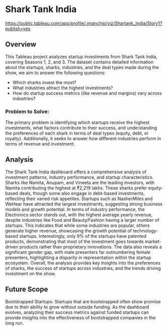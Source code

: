 # Shark Tank India
https://public.tableau.com/app/profile/.imanchip/viz/Shartank_India/Story1?publish=yes

## Overview
This Tableau project analyzes startup investments from Shark Tank India, covering Seasons 1, 2, and 3. The dataset contains detailed information about the startups, sharks, industries, and the deal types made during the show, we aim to answer the following questions:
- Which sharks invest the most?
- What industries attract the highest investments?
- How do startup success metrics (like revenue and margins) vary across industries?

### Problem to Solve:
The primary problem is identifying which startups receive the highest investments, what factors contribute to their success, and understanding the preferences of each shark in terms of deal types (equity, debt, or royalty). Additionally, it seeks to answer how different industries perform in terms of revenue and investment.

## Analysis
The Shark Tank India dashboard offers a comprehensive analysis of investment patterns, industry performance, and startup characteristics. Sharks like Namita, Anupam, and Vineeta are the leading investors, with Namita contributing the highest at ₹2,219 lakhs. These sharks prefer equity-based deals, though some also engage in debt-based investments, reflecting their varied risk appetites. Startups such as NasherMiles and WeHear have attracted the largest investments, suggesting strong business models and growth potential. In terms of industry performance, the Electronics sector stands out, with the highest average yearly revenue, despite industries like Food and Beauty/Fashion having a larger number of startups. This indicates that while some industries are popular, others generate higher revenue, showcasing the growth potential of technology-based startups. Interestingly, only 9% of the startups have patented products, demonstrating that most of the investment goes towards market-driven products rather than proprietary innovations. The data also reveals a significant gender gap, with male presenters far outnumbering female presenters, highlighting a disparity in representation within the startup ecosystem. Overall, the analysis provides key insights into the preferences of sharks, the success of startups across industries, and the trends driving investment on the show.

## Future Scope
Bootstrapped Startups: Startups that are bootstrapped often show promise due to their ability to grow without outside funding. As the dashboard evolves, analyzing their success metrics against funded startups can provide insights into the effectiveness of bootstrapped companies in the long run.

